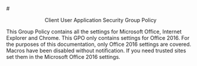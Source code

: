 #<p align="center">Client User Application Security Group Policy</p>

This Group Policy contains all the settings for Microsoft Office, Internet Explorer and Chrome.  This GPO only contains settings for Office 2016.  For the purposes of this documentation, only Office 2016 settings are covered.  Macros have been disabled without notification.  If you need trusted sites set them in the Microsoft Office 2016 settings.